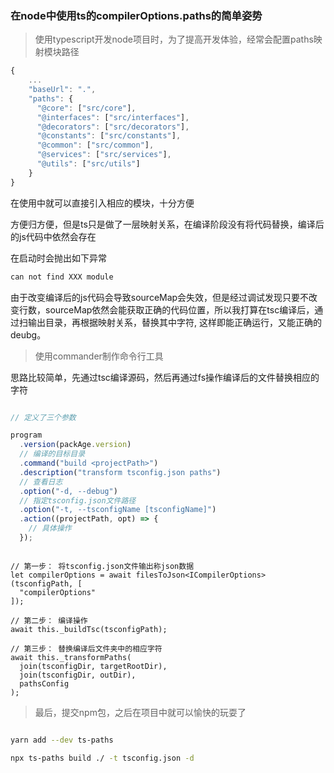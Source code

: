 ### 在node中使用ts的compilerOptions.paths的简单姿势

> 使用typescript开发node项目时，为了提高开发体验，经常会配置paths映射模块路径

``` javascript
{
	...
	"baseUrl": ".",
    "paths": {
      "@core": ["src/core"],
      "@interfaces": ["src/interfaces"],
      "@decorators": ["src/decorators"],
      "@constants": ["src/constants"],
      "@common": ["src/common"],
      "@services": ["src/services"],
      "@utils": ["src/utils"]
    }
}
```

在使用中就可以直接引入相应的模块，十分方便

方便归方便，但是ts只是做了一层映射关系，在编译阶段没有将代码替换，编译后的js代码中依然会存在 

在启动时会抛出如下异常

``` bash
can not find XXX module
```

由于改变编译后的js代码会导致sourceMap会失效，但是经过调试发现只要不改变行数，sourceMap依然会能获取正确的代码位置，所以我打算在tsc编译后，通过扫输出目录，再根据映射关系，替换其中字符,
这样即能正确运行，又能正确的deubg。

> 使用commander制作命令行工具

思路比较简单，先通过tsc编译源码，然后再通过fs操作编译后的文件替换相应的字符


``` javascript

// 定义了三个参数

program
  .version(packAge.version)
  // 编译的目标目录
  .command("build <projectPath>")
  .description("transform tsconfig.json paths")
  // 查看日志
  .option("-d, --debug")
  // 指定tsconfig.json文件路径
  .option("-t, --tsconfigName [tsconfigName]")
  .action((projectPath, opt) => {
    // 具体操作
  });

```

``` javacript

// 第一步： 将tsconfig.json文件输出称json数据
let compilerOptions = await filesToJson<ICompilerOptions>(tsconfigPath, [
  "compilerOptions"
]);

// 第二步： 编译操作
await this._buildTsc(tsconfigPath);

// 第三步： 替换编译后文件夹中的相应字符
await this._transformPaths(
  join(tsconfigDir, targetRootDir),
  join(tsconfigDir, outDir),
  pathsConfig
);

```

> 最后，提交npm包，之后在项目中就可以愉快的玩耍了

``` bash

yarn add --dev ts-paths

npx ts-paths build ./ -t tsconfig.json -d

```
